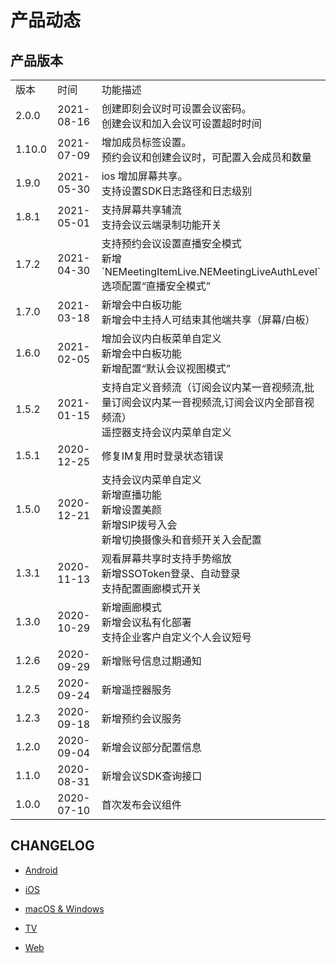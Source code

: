 # 产品动态

## 产品版本

<table>
 <tr>
 	<td width="100px">版本</td>
	<td width="150px" >时间</td>
	<td>功能描述</td>
 </tr>
  <tr>
 	<td>2.0.0 </td>
	<td>2021-08-16</td>
	<td>创建即刻会议时可设置会议密码。</br> 创建会议和加入会议可设置超时时间   </td>
  </tr>
  <tr>
    <td> 1.10.0 </td>
	<td>2021-07-09</td>
    <td> 增加成员标签设置。</br> 预约会议和创建会议时，可配置入会成员和数量</td>
 </tr>
  <tr>
    <td >1.9.0 </td>
	<td>2021-05-30</td>
    <td>ios 增加屏幕共享。 </br> 支持设置SDK日志路径和日志级别 </td>
 </tr>
   <tr>
	<td>1.8.1</td>
  <td>2021-05-01</td>
  <td>支持屏幕共享辅流 </br>支持会议云端录制功能开关</td>
 </tr>
   <tr>
	<td>1.7.2</td>
  <td>2021-04-30</td>
  <td>支持预约会议设置直播安全模式 </br>新增`NEMeetingItemLive.NEMeetingLiveAuthLevel`选项配置“直播安全模式”</td>
 </tr>
  <tr>
	<td>1.7.0</td>
  <td>2021-03-18</td>
  <td>新增会中白板功能 </br>新增会中主持人可结束其他端共享（屏幕/白板）</td>
 </tr>
 <tr>
	<td>1.6.0</td>
  <td>2021-02-05</td>
  <td>增加会议内白板菜单自定义 </br>新增会中白板功能</br>新增配置“默认会议视图模式”</td>
 </tr>
   <tr>
	<td>1.5.2</td>
  <td>2021-01-15</td>
  <td>支持自定义音频流（订阅会议内某一音视频流,批量订阅会议内某一音视频流,订阅会议内全部音视频流） </br>遥控器支持会议内菜单自定义</td>
 </tr>
 <tr>
	<td>1.5.1</td>
  <td>2020-12-25</td>
  <td>修复IM复用时登录状态错误</td>
 </tr>
  <tr>
	<td>1.5.0</td>
  <td>2020-12-21</td>
  <td>支持会议内菜单自定义</br>新增直播功能</br>新增设置美颜</br>新增SIP拨号入会 </br>新增切换摄像头和音频开关入会配置</td>
 </tr>
   <tr>
	<td>1.3.1</td>
  <td>2020-11-13</td>
  <td>观看屏幕共享时支持手势缩放</br>新增SSOToken登录、自动登录</br>支持配置画廊模式开关</td>
 </tr>
   <tr>
	<td>1.3.0</td>
  <td>2020-10-29</td>
  <td>新增画廊模式</br>新增会议私有化部署</br>支持企业客户自定义个人会议短号</td>
 </tr>
   <tr>
	<td>1.2.6</td>
  <td>2020-09-29</td>
  <td>新增账号信息过期通知</td>
  <tr>
<td>1.2.5</td>
  <td>2020-09-24</td>
  <td>新增遥控器服务</td>
</tr>
<tr>
	<td>1.2.3</td>
  <td>2020-09-18</td>
  <td>新增预约会议服务</td>
</tr>
<tr><td>1.2.0</td>
  <td>2020-09-04</td>
  <td>新增会议部分配置信息</td></tr>
<tr><td>1.1.0</td>
  <td>2020-08-31</td>
  <td>新增会议SDK查询接口</td></tr>
<tr><td>1.0.0</td>
  <td>2020-07-10</td>
  <td>首次发布会议组件</td></tr>
</table>

## CHANGELOG

 - [Android](CHANGELOG_Android.md)

 - [iOS](CHANGELOG_iOS.md)

 - [macOS & Windows](CHANGELOG_macOS&Windows.md)

 - [TV](CHANGELOG_TV.md)

 - [Web](CHANGELOG_Web.md)
